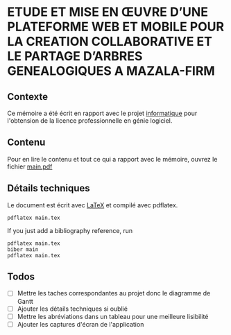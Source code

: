 # ETUDE ET MISE EN ŒUVRE D’UNE PLATEFORME WEB ET MOBILE POUR LA CREATION COLLABORATIVE ET LE PARTAGE D’ARBRES GENEALOGIQUES A MAZALA-FIRM

## Contexte
Ce mémoire a été écrit en rapport avec le  projet [informatique](https://github.com/Ssnnee/cellotree_web)
pour l'obtension de la licence professionnelle en génie logiciel.

## Contenu
Pour en lire le contenu et tout ce qui a rapport avec le mémoire, ouvrez le fichier [main.pdf](main.pdf)

## Détails techniques
Le document est écrit avec [LaTeX](https://www.latex-project.org/) et compilé
avec pdflatex.

```shell
pdflatex main.tex
```
If you just add a bibliography reference, run
```shell
pdflatex main.tex
biber main
pdflatex main.tex
```

## Todos
- [ ] Mettre les taches correspondantes au projet donc le diagramme de Gantt
- [ ] Ajouter les détails techniques si oublié
- [ ] Mettre les abréviations dans un tableau pour une meilleure lisibilité
- [ ] Ajouter les captures d'écran de l'application
